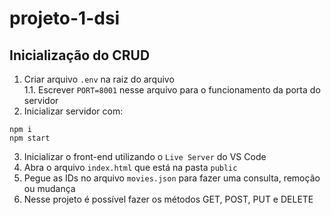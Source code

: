# projeto-1-dsi
## Inicialização do CRUD
1. Criar arquivo `.env` na raiz do arquivo<br>
1.1. Escrever `PORT=8001` nesse arquivo para o funcionamento da porta do servidor<br>
2. Inicializar servidor com:<br>
```
npm i
npm start
```
3. Inicializar o front-end utilizando o `Live Server` do VS Code<br>
4. Abra o arquivo `index.html` que está na pasta `public`
4. Pegue as IDs no arquivo `movies.json` para fazer uma consulta, remoção ou mudança<br>
5. Nesse projeto é possível fazer os métodos GET, POST, PUT e DELETE

